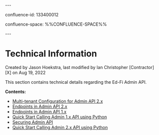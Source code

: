 \---

confluence-id: 133400012

confluence-space: %%CONFLUENCE-SPACE%%

\---

Technical Information
=====================

Created by Jason Hoekstra, last modified by Ian Christopher \[Contractor\] \[X\] on Aug 19, 2022

This section contains technical details regarding the Ed-Fi Admin API.

**Contents:**

*   [Multi-tenant Configuration for Admin API 2.x](Multi-tenant-Configuration-for-Admin-API-2.x_186024307.html)
*   [Endpoints in Admin API 2.x](Endpoints-in-Admin-API-2.x_162202143.html)
*   [Endpoints in Admin API 1.x](Endpoints-in-Admin-API-1.x_133399676.html)
*   [Quick Start Calling Admin 1.x API using Python](Quick-Start-Calling-Admin-1.x-API-using-Python_138644968.html)
*   [Securing Admin API](Securing-Admin-API_133399675.html)
*   [Quick Start Calling Admin 2.x API using Python](Quick-Start-Calling-Admin-2.x-API-using-Python_170592249.html)